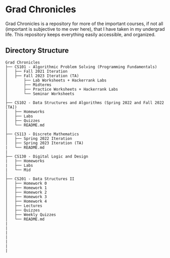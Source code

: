 # Grad Chronicles

Grad Chronicles is a repository for more of the important courses, if not all (important is subjective to me over here), that I have taken in my undergrad life. This repository keeps everything easily accessible, and organized.

## Directory Structure

```
Grad Chronicles
├── CS101 - Algorithmic Problem Solving (Programming Fundamentals)
│   ├── Fall 2021 Iteration
│   ├── Fall 2023 Iteration (TA)
│       ├── Lab Worksheets + Hackerrank Labs
│       ├── Midterms
│       ├── Practice Worksheets + Hackerrank Labs
│       └── Seminar Worksheets
│   
├── CS102 - Data Structures and Algorithms (Spring 2022 and Fall 2022 [TA])
│   ├── Homeworks
│   ├── Labs
│   ├── Quizzes
│   └── README.md
│
├── CS113 - Discrete Mathematics
│   ├── Spring 2022 Iteration
│   ├── Spring 2023 Iteration (TA)
|   └── README.md
|
├── CS130 - Digital Logic and Design
|   ├── Homeworks
|   ├── Labs
|   └── Mid
│
├── CS201 - Data Structures II
│   ├── Homework 0
│   ├── Homework 1
│   ├── Homework 2
│   ├── Homework 3
│   ├── Homework 4
│   ├── Lectures
│   ├── Quizzes
│   ├── Weekly Quizzes
│   └── README.md
|
|
|
|
|
|
|
```

